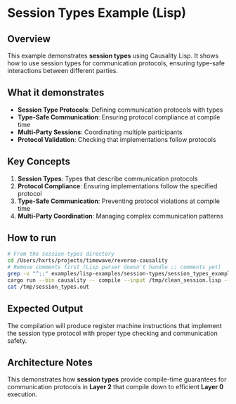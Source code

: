# Session Types Example (Lisp)

## Overview

This example demonstrates **session types** using Causality Lisp. It shows how to use session types for communication protocols, ensuring type-safe interactions between different parties.

## What it demonstrates

- **Session Type Protocols**: Defining communication protocols with types
- **Type-Safe Communication**: Ensuring protocol compliance at compile time
- **Multi-Party Sessions**: Coordinating multiple participants
- **Protocol Validation**: Checking that implementations follow protocols

## Key Concepts

1. **Session Types**: Types that describe communication protocols
2. **Protocol Compliance**: Ensuring implementations follow the specified protocol
3. **Type-Safe Communication**: Preventing protocol violations at compile time
4. **Multi-Party Coordination**: Managing complex communication patterns

## How to run

```bash
# From the session-types directory
cd /Users/hxrts/projects/timewave/reverse-causality
# Remove comments first (Lisp parser doesn't handle ;; comments yet)
grep -v "^;;" examples/lisp-examples/session-types/session_types_example.lisp | grep -v "^$" > /tmp/clean_session.lisp
cargo run --bin causality -- compile --input /tmp/clean_session.lisp --output /tmp/session_types.out
cat /tmp/session_types.out
```

## Expected Output

The compilation will produce register machine instructions that implement the session type protocol with proper type checking and communication safety.

## Architecture Notes

This demonstrates how **session types** provide compile-time guarantees for communication protocols in **Layer 2** that compile down to efficient **Layer 0** execution.
